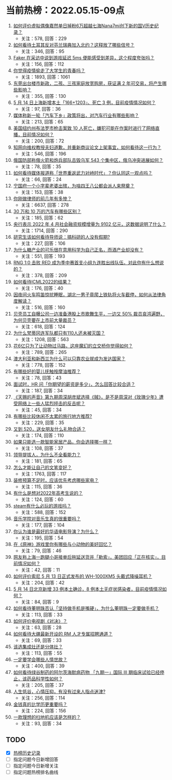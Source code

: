 # 当前热榜：2022.05.15-09点
1. [如何评价虚拟偶像嘉然单日掉粉6万超越七海Nana7mi创下新的国V历史纪录？](https://www.zhihu.com/question/532536094)
    * 关注：578, 回答：229
2. [如何看待土耳其反对芬兰瑞典加入北约？这释放了哪些信号？](https://www.zhihu.com/question/532725127)
    * 关注：346, 回答：95
3. [Faker 在采访中说到游戏延迟 5ms 便能感受到差异，这个程度夸张吗？](https://www.zhihu.com/question/532259024)
    * 关注：156, 回答：112
4. [你觉得疫情偷走了大学生的青春吗？](https://www.zhihu.com/question/527332273)
    * 关注：1893, 回答：1061
5. [东莞出台楼市新政，二孩、三孩家庭放宽购房，获证满 2 年可交易，将产生哪些影响？](https://www.zhihu.com/question/532751248)
    * 关注：355, 回答：130
6. [5 月 14 日上海新增本土「166+1203」、死亡 3 例，目前疫情情况如何？](https://www.zhihu.com/question/532888293)
    * 关注：97, 回答：36
7. [媒体称新一轮「汽车下乡」政策将出，对汽车行业有哪些影响？](https://www.zhihu.com/question/532764092)
    * 关注：213, 回答：65
8. [美国纽约州布法罗市枪击案致 10 人死亡，嫌犯可能在作案时进行了网络直播，目前情况如何？](https://www.zhihu.com/question/532886910)
    * 关注：200, 回答：72
9. [知网向维权教授夫妇道歉，并重新商议论文上架事宜，如何看待这一行为？](https://www.zhihu.com/question/532701127)
    * 关注：546, 回答：196
10. [俄国防部称俄火箭和炮兵部队击毁乌军 543 个集中区，俄乌冲突进展如何？](https://www.zhihu.com/question/532812646)
    * 关注：78, 回答：35
11. [如何看待媒体报道称「世界重返武力对峙时代」？你认同这一观点吗？](https://www.zhihu.com/question/532792736)
    * 关注：66, 回答：24
12. [宁国府一个小字辈老婆出殡，为啥四王八公都会派人来祭奠？](https://www.zhihu.com/question/531892985)
    * 关注：153, 回答：38
13. [你刚做律师的前几年有多惨？](https://www.zhihu.com/question/27669948)
    * 关注：6637, 回答：278
14. [30 万和 10 万的汽车有哪些区别？](https://www.zhihu.com/question/504096113)
    * 关注：185, 回答：62
15. [央行表示 2022 年 4 月社会融资规模增量为 9102 亿元，这数据说明了什么？](https://www.zhihu.com/question/532654339)
    * 关注：1714, 回答：290
16. [研究生该如何看待导师说：搞科研的人没有假期?](https://www.zhihu.com/question/338452974)
    * 关注：227, 回答：106
17. [为什么糖产业的可乐很在意用科学为自己正名，而酒产业却没有？](https://www.zhihu.com/question/531637674)
    * 关注：551, 回答：193
18. [RNG 1:0 击败 RED 成为季中赛首支小组九连胜出线队伍，对此你有什么想说的？](https://www.zhihu.com/question/532834690)
    * 关注：378, 回答：209
19. [如何看待ICML2022的结果？](https://www.zhihu.com/question/524486916)
    * 关注：176, 回答：40
20. [因夜间火车鸣笛惊扰睡眠，湖北一男子竟爬上铁轨将火车截停，如何从法律角度解读？](https://www.zhihu.com/question/532461698)
    * 关注：516, 回答：160
21. [贝壳员工自曝公司一边准备港股上市歌舞生平，一边又 50% 裁员哀鸿遍野，为何贝壳要在上市前大量裁员？](https://www.zhihu.com/question/532257998)
    * 关注：618, 回答：124
22. [为什么梵蒂冈连军队都只有110人还未被灭国？](https://www.zhihu.com/question/431767839)
    * 关注：1208, 回答：563
23. [花6亿只为了让动物过马路，这座魔幻的立交桥你觉得如何？](https://www.zhihu.com/question/532073398)
    * 关注：789, 回答：265
24. [澳大利亚和新西兰为什么可以只靠农业就成为发达国家？](https://www.zhihu.com/question/349536880)
    * 关注：778, 回答：152
25. [有哪些好的婴儿抚触按摩油推荐？](https://www.zhihu.com/question/321630544)
    * 关注：78, 回答：43
26. [面试时，HR 问「你期望的薪资是多少」，怎么回答比较合适？](https://www.zhihu.com/question/525217792)
    * 关注：187, 回答：34
27. [《天赐的声音》第九期周深胡彦斌选择《贼》，是不是周深对《玫瑰少年》遭受网络上一些人猛烈抨击的反击呢？](https://www.zhihu.com/question/532730070)
    * 关注：45, 回答：34
28. [有哪些比较休闲不太累的旅行地方推荐?](https://www.zhihu.com/question/360522797)
    * 关注：229, 回答：35
29. [又到 520，送女朋友什么礼物合适？](https://www.zhihu.com/question/275397685)
    * 关注：174, 回答：110
30. [如果只能选一款智能家居产品，你会选择哪一样？](https://www.zhihu.com/question/528468060)
    * 关注：108, 回答：37
31. [领导提拔人，为什么不全看能力？](https://www.zhihu.com/question/531692113)
    * 关注：181, 回答：65
32. [怎么才能让自己的文笔变好？](https://www.zhihu.com/question/479235660)
    * 关注：1763, 回答：117
33. [装修预算不足时，应该优先考虑哪些家电？](https://www.zhihu.com/question/529316153)
    * 关注：115, 回答：36
34. [有什么是想对2022年高考生说的？](https://www.zhihu.com/question/464936003)
    * 关注：124, 回答：60
35. [steam有什么必玩的游戏吗？](https://www.zhihu.com/question/484668678)
    * 关注：588, 回答：152
36. [音乐学院对音乐生真的很重要吗？](https://www.zhihu.com/question/458608447)
    * 关注：177, 回答：104
37. [你认为谁是最好的华语电影导演？为什么？](https://www.zhihu.com/question/342216546)
    * 关注：195, 回答：54
38. [在《原神》游戏里你有哪些与小动物的美好回忆？](https://www.zhihu.com/question/532269783)
    * 关注：79, 回答：46
39. [网友称上海一跑腿小哥接单后拖延送货并「勒索」，美团回应「正在核实」，目前情况如何？](https://www.zhihu.com/question/532806223)
    * 关注：42, 回答：11
40. [如何评价索尼 5 月 13 日正式发布的 WH-1000XM5 头戴式降噪耳机？](https://www.zhihu.com/question/532563404)
    * 关注：204, 回答：42
41. [5 月 14 日北京新增 33 例本土确诊，8 例本土无症状感染者，目前疫情情况如何？](https://www.zhihu.com/question/532888365)
    * 关注：84, 回答：9
42. [如何看待董明珠否认「坚持做手机是嘴硬」，为什么董明珠一定要做手机？](https://www.zhihu.com/question/532323246)
    * 关注：113, 回答：33
43. [如何评价电视剧《对决》？](https://www.zhihu.com/question/530423330)
    * 关注：63, 回答：28
44. [如何看待大疆最新开设的 RM 人才专属招聘通道？](https://www.zhihu.com/question/532779477)
    * 关注：69, 回答：33
45. [该选集成灶还是分体灶？](https://www.zhihu.com/question/446565090)
    * 关注：113, 回答：55
46. [一定要学会哪些人情世故？](https://www.zhihu.com/question/531624981)
    * 关注：400, 回答：39
47. [如何看待绿谷制药的阿尔茨海默病药物 「九期一」国际 III 期临床试验已经停止，该药品科学性如何？](https://www.zhihu.com/question/532332812)
    * 关注：205, 回答：37
48. [人生低谷，心情压抑，有没有过来人指点迷津?](https://www.zhihu.com/question/532747472)
    * 关注：256, 回答：114
49. [金钱真的比学历更重要吗？](https://www.zhihu.com/question/532808565)
    * 关注：224, 回答：156
50. [一款理想的扫地机应该是怎样的？](https://www.zhihu.com/question/527928748)
    * 关注：93, 回答：34
## TODO
* [x] [热榜历史记录](hot_history/AllHot.md)
* [ ] 指定问题今日新增回答
* [ ] 指定问题今日新增关注
* [ ] 指定问题热榜排名曲线
